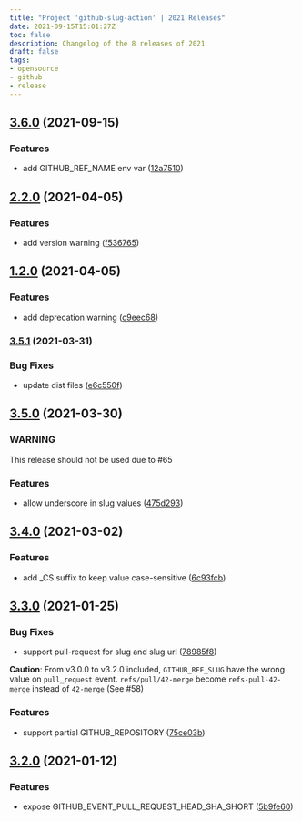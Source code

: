 ```yaml
---
title: "Project 'github-slug-action' | 2021 Releases"
date: 2021-09-15T15:01:27Z
toc: false
description: Changelog of the 8 releases of 2021
draft: false
tags:
- opensource
- github
- release
---
```

## [3.6.0](http://github.com/rlespinasse/github-slug-action/compare/3.5.1...3.6.0) (2021-09-15)


### Features

* add GITHUB_REF_NAME env var ([12a7510](http://github.com/rlespinasse/github-slug-action/commit/12a75106304d45442301df66d3ba38e1ac002649))



## [2.2.0](http://github.com/rlespinasse/github-slug-action/compare/2.1.1...2.2.0) (2021-04-05)


### Features

* add version warning ([f536765](http://github.com/rlespinasse/github-slug-action/commit/f536765da448783f587c88e2c69f8f65b4e06541))



## [1.2.0](http://github.com/rlespinasse/github-slug-action/compare/1.1.1...1.2.0) (2021-04-05)


### Features

* add deprecation warning ([c9eec68](http://github.com/rlespinasse/github-slug-action/commit/c9eec68e1a02f91b77e9b978ad23527085244aaa))



### [3.5.1](http://github.com/rlespinasse/github-slug-action/compare/3.5.0...3.5.1) (2021-03-31)


### Bug Fixes

* update dist files ([e6c550f](http://github.com/rlespinasse/github-slug-action/commit/e6c550f88ccca52a82675b89186b6b72864f087c))



## [3.5.0](http://github.com/rlespinasse/github-slug-action/compare/3.4.0...3.5.0) (2021-03-30)

### WARNING

This release should not be used due to #65


### Features

* allow underscore in slug values ([475d293](http://github.com/rlespinasse/github-slug-action/commit/475d293680b998a3315846828329f05bfff4ac9c))



## [3.4.0](http://github.com/rlespinasse/github-slug-action/compare/3.3.0...3.4.0) (2021-03-02)


### Features

* add _CS suffix to keep value case-sensitive ([6c93fcb](http://github.com/rlespinasse/github-slug-action/commit/6c93fcbf53da9c6415bd7f5e37579b488f34339e))



## [3.3.0](http://github.com/rlespinasse/github-slug-action/compare/3.2.0...3.3.0) (2021-01-25)


### Bug Fixes

* support pull-request for slug and slug url ([78985f8](http://github.com/rlespinasse/github-slug-action/commit/78985f84eca97ef1c5262e85e8a73a277494c4ed))


**Caution**: From v3.0.0 to v3.2.0 included, `GITHUB_REF_SLUG` have the wrong value on `pull_request` event.
`refs/pull/42-merge` become `refs-pull-42-merge` instead of `42-merge` (See #58)


### Features

* support partial GITHUB_REPOSITORY ([75ce03b](http://github.com/rlespinasse/github-slug-action/commit/75ce03b6a055a3be9d936a3a99c51038bd72298c))



## [3.2.0](http://github.com/rlespinasse/github-slug-action/compare/3.1.0...3.2.0) (2021-01-12)


### Features

* expose GITHUB_EVENT_PULL_REQUEST_HEAD_SHA_SHORT ([5b9fe60](http://github.com/rlespinasse/github-slug-action/commit/5b9fe6015d2facc71c81d53bf3b08f04e0f3f743))



